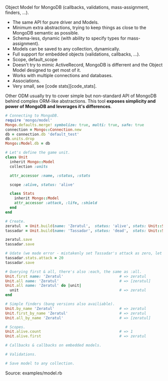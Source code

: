 Object Model for MongoDB (callbacks, validations, mass-assignment, finders, ...).

- The same API for pure driver and Models.
- Minimum extra abstractions, trying to keep things as close to the MongoDB semantic as possible.
- Schema-less, dynamic (with ability to specify types for mass-assignment).
- Models can be saved to any collection, dynamically.
- Full support for embedded objects (validations, callbacks, ...).
- Scope, default_scope
- Doesn't try to mimic ActiveRecord, MongoDB is differrent and the Object Model designed to get most of it.
- Works with multiple connections and databases.
- Associations.
- Very small, see [code stats][code_stats].

Other ODM usually try to cover simple but non-standard API of MongoDB behind complex ORM-like abstractions. This tool **exposes simplicity and power of MongoDB and leverages it's differences**.

``` ruby
# Connecting to MongoDB.
require 'mongo/model'
Mongo.defaults.merge! symbolize: true, multi: true, safe: true
connection = Mongo::Connection.new
db = connection.db 'default_test'
db.units.drop
Mongo::Model.db = db

# Let's define the game unit.
class Unit
  inherit Mongo::Model
  collection :units

  attr_accessor :name, :status, :stats

  scope :alive, status: 'alive'

  class Stats
    inherit Mongo::Model
    attr_accessor :attack, :life, :shield
  end
end

# Create.
zeratul  = Unit.build(name: 'Zeratul',  status: 'alive', stats: Unit::Stats.build(attack: 85, life: 300, shield: 100))
tassadar = Unit.build(name: 'Tassadar', status: 'dead',  stats: Unit::Stats.build(attack: 0,  life: 80,  shield: 300))

zeratul.save
tassadar.save

# Udate (we made error - mistakenly set Tassadar's attack as zero, let's fix it).
tassadar.stats.attack = 20
tassadar.save

# Querying first & all, there's also :each, the same as :all.
Unit.first name: 'Zeratul'                         # => zeratul
Unit.all name: 'Zeratul'                           # => [zeratul]
Unit.all name: 'Zeratul' do |unit|
  unit                                             # => zeratul
end

# Simple finders (bang versions also availiable).
Unit.by_name 'Zeratul'                             # => zeratul
Unit.first_by_name 'Zeratul'                       # => zeratul
Unit.all_by_name 'Zeratul'                         # => [zeratul]

# Scopes.
Unit.alive.count                                   # => 1
Unit.alive.first                                   # => zeratul

# Callbacks & callbacks on embedded models.

# Validations.

# Save model to any collection.
```

Source: examples/model.rb
